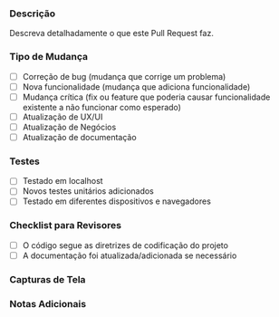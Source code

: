 ### Descrição

Descreva detalhadamente o que este Pull Request faz.

### Tipo de Mudança
<!--
Que tipo de alterações seu código introduz no projeto? Marque com um `x` nas caixas que se aplicam:
-->

- [ ] Correção de bug (mudança que corrige um problema)
- [ ] Nova funcionalidade (mudança que adiciona funcionalidade)
- [ ] Mudança crítica (fix ou feature que poderia causar funcionalidade existente a não funcionar como esperado)
- [ ] Atualização de UX/UI
- [ ] Atualização de Negócios
- [ ] Atualização de documentação

### Testes
<!--
Descreva os testes que você realizou para verificar suas mudanças. Forneça instruções para que os revisores possam reproduzir. Liste também quaisquer detalhes relevantes para a configuração do teste:
-->
- [ ] Testado em localhost
- [ ] Novos testes unitários adicionados
- [ ] Testado em diferentes dispositivos e navegadores

### Checklist para Revisores
<!--
Verifique os seguintes itens para garantir que o Pull Request atenda aos padrões:
-->
- [ ] O código segue as diretrizes de codificação do projeto <!--(Sem comentários e programação funcional ou POO)-->
- [ ] A documentação foi atualizada/adicionada se necessário

### Capturas de Tela
<!--
Inclua capturas de tela das novas ou atualizadas interfaces/telas. Isso é especialmente útil para mudanças relacionadas à UI.
-->

### Notas Adicionais
<!--
Adicione qualquer outra informação ou contexto sobre o Pull Request aqui.
-->
